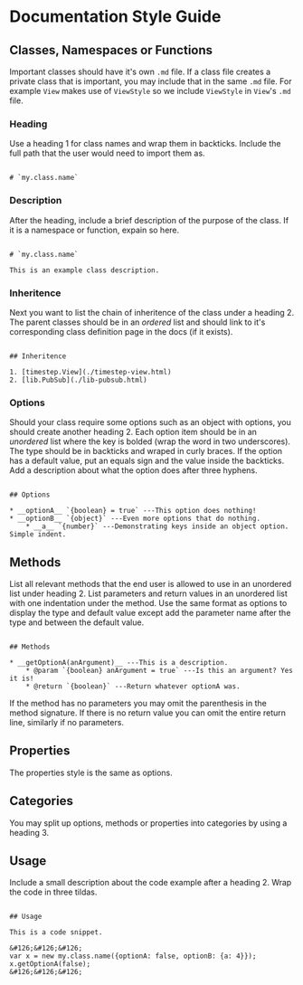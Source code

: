 # Documentation Style Guide

## Classes, Namespaces or Functions

Important classes should have it's own `.md` file. If a class file creates a private class that is important, you may include that in the same `.md` file. For example `View` makes use of `ViewStyle` so we include `ViewStyle` in `View`'s `.md` file.

### Heading

Use a heading 1 for class names and wrap them in backticks. Include the full path that the user would need to import them as.
	
~~~

# `my.class.name`
~~~

### Description

After the heading, include a brief description of the purpose of the class. If it is a namespace or function,
expain so here.

~~~

# `my.class.name`

This is an example class description.
~~~

### Inheritence

Next you want to list the chain of inheritence of the class under a heading 2. The parent classes should
be in an *ordered* list and should link to it's corresponding class definition page in the docs (if it
exists).

~~~

## Inheritence

1. [timestep.View](./timestep-view.html)
2. [lib.PubSub](./lib-pubsub.html)
~~~
	
### Options

Should your class require some options such as an object with options, you should create another heading 2.
Each option item should be in an *unordered* list where the key is bolded (wrap the word in two underscores). The
type should be in backticks and wraped in curly braces. If the option has a default value, put an equals sign
and the value inside the backticks. Add a description about what the option does after three hyphens.

~~~

## Options

* __optionA__ `{boolean} = true` ---This option does nothing!
* __optionB__ `{object}` ---Even more options that do nothing.
	* __a__ `{number}` ---Demonstrating keys inside an object option. Simple indent.
~~~

## Methods

List all relevant methods that the end user is allowed to use in an unordered list under heading 2. List
parameters and return values in an unordered list with one indentation under the method. Use the same
format as options to display the type and default value except add the parameter name after the type and between
the default value.

~~~

## Methods

* __getOptionA(anArgument)__ ---This is a description.
	* @param `{boolean} anArgument = true` ---Is this an argument? Yes it is!
	* @return `{boolean}` ---Return whatever optionA was.
~~~

If the method has no parameters you may omit the parenthesis in the method signature. If there is no
return value you can omit the entire return line, similarly if no parameters.

## Properties

The properties style is the same as options.

## Categories

You may split up options, methods or properties into categories by using a heading 3.

## Usage

Include a small description about the code example after a heading 2. Wrap the code in three tildas.

~~~

## Usage

This is a code snippet.

&#126;&#126;&#126;
var x = new my.class.name({optionA: false, optionB: {a: 4}});
x.getOptionA(false);
&#126;&#126;&#126;

~~~
